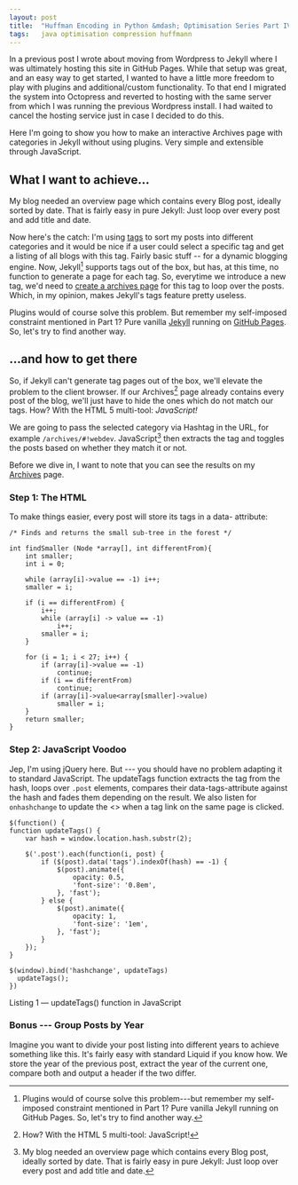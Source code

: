 ```yaml
---
layout: post
title:  "Huffman Encoding in Python &mdash; Optimisation Series Part IV"
tags:   java optimisation compression huffmann
---
```


In a previous post I wrote about moving from Wordpress to Jekyll where I was
ultimately hosting this site in GitHub Pages. While that setup was great, and
an easy way to get started, I wanted to have a little more freedom to play
with plugins and additional/custom functionality. To that end I migrated the
system into Octopress and reverted to hosting with the same server from which
I was running the previous Wordpress install. I had waited to cancel the
hosting service just in case I decided to do this.

Here I'm going to show you how to make an interactive Archives page with
categories in Jekyll without using plugins. Very simple and extensible through
JavaScript.

What I want to achieve...
-------------------------

My blog needed an overview page which contains every Blog post, ideally sorted
by date. That is fairly easy in pure Jekyll: Just loop over every post and add
title and date.

Now here's the catch: I'm using [tags](#) to sort my posts into different
categories and it would be nice if a user could select a specific tag and get
a listing of all blogs with this tag. Fairly basic stuff -- for a dynamic
blogging engine. Now, Jekyll[^jekyll] supports tags out of the box, but has,
at this time, no function to generate a page for each tag. So, everytime we
introduce a new tag, we'd need to [create a archives page](#) for this tag to
loop over the posts. Which, in my opinion, makes Jekyll's tags feature pretty
useless.

Plugins would of course solve this problem. But remember my self-imposed
constraint mentioned in Part 1? Pure vanilla [Jekyll](#) running on
[GitHub Pages](http://www.github.com/). So, let's try to find another way.

...and how to get there
-----------------------

So, if Jekyll can't generate tag pages out of the box, we'll elevate the
problem to the client browser. If our Archives[^archive] page already
contains every post of the blog, we'll just have to hide the ones which do not
match our tags. How?  With the HTML 5 multi-tool: *JavaScript!*

We are going to pass the selected category via Hashtag in the URL, for example
`/archives/#!webdev`. JavaScript[^js] then extracts the tag and toggles the
posts based on whether they match it or not.

Before we dive in, I want to note that you can see the results on my
[Archives](#) page.


### Step 1: The HTML

To make things easier, every post will store its tags in a data- attribute:


    /* Finds and returns the small sub-tree in the forest */

    int findSmaller (Node *array[], int differentFrom){
        int smaller;
        int i = 0;

        while (array[i]->value == -1) i++;
        smaller = i;

        if (i == differentFrom) {
            i++;
            while (array[i] -> value == -1)
                i++;
            smaller = i;
        }

        for (i = 1; i < 27; i++) {
            if (array[i]->value == -1)
                continue;
            if (i == differentFrom)
                continue;
            if (array[i]->value<array[smaller]->value)
                smaller = i;
        }
        return smaller;
    }


### Step 2: JavaScript Voodoo

Jep, I'm using jQuery here. But --- you should have no problem adapting it to
standard JavaScript. The updateTags function extracts the tag from the hash,
loops over `.post` elements, compares their data-tags-attribute against the
hash and fades them depending on the result. We also listen for `onhashchange`
to update the <<selection>> when a tag link on the same page is clicked.

    $(function() {
    function updateTags() {
        var hash = window.location.hash.substr(2);

        $('.post').each(function(i, post) {
            if ($(post).data('tags').indexOf(hash) == -1) {
                $(post).animate({
                    opacity: 0.5,
                    'font-size': '0.8em',
                }, 'fast');
            } else {
                $(post).animate({
                    opacity: 1,
                    'font-size': '1em',
                }, 'fast');
            }
        });
    }

    $(window).bind('hashchange', updateTags)
      updateTags();
    })

<p class="caption">Listing 1 &mdash; updateTags() function in JavaScript</p>


### Bonus --- Group Posts by Year

Imagine you want to divide your post listing into different years to achieve
something like this. It's fairly easy with standard Liquid if you know how. We store the year of the
previous post, extract the year of the current one, compare both and output a
header if the two differ.


[^jekyll]: Plugins would of course solve this problem---but remember my self-imposed constraint mentioned in Part 1? Pure vanilla Jekyll running on GitHub Pages. So, let's try to find another way.

[^archive]: How? With the HTML 5 multi-tool: JavaScript!

[^js]: My blog needed an overview page which contains every Blog post, ideally sorted by date. That is fairly easy in pure Jekyll: Just loop over every post and add title and date.


